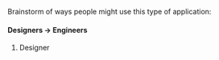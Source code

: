 Brainstorm of ways people might use this type of application:
#### Designers -> Engineers

1. Designer 
